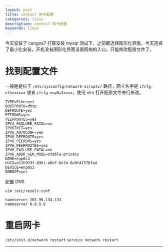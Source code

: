 ```yaml
---
layout: post
title: centos7 网卡配置
categories: linux
description: centos7 网卡配置
keywords: linux
---
```


今天安装了 cengos7 打算安装 mysql 测试下，之前都选择图形化界面，今天选择了最小化安装，开机没有图形化界面设置网络的入口，只能修改配置文件了。

# 找到配置文件

一般是是位于 `/etc/sysconfig/network-scripts/` 路径，网卡名字是 `ifcfg-ethxxxxxx` 或者 `ifcfg-enp0s3xxxx`，使用 vim 打开配置文件进行修改。

```
TYPE=Ethernet
BOOTPROTO=dhcp
DEFROUTE=yes
PEERDNS=yes
PEERROUTES=yes
IPV4_FAILURE_FATAL=no
IPV6INIT=yes
IPV6_AUTOCONF=yes
IPV6_DEFROUTE=yes
IPV6_PEERDNS=yes
IPV6_PEERROUTES=yes
IPV6_FAILURE_FATAL=no
IPV6_ADDR_GEN_MODE=stable-privacy
NAME=enp0s3
UUID=a51b993f-89b1-40ef-be1b-0e0f41576fad
DEVICE=enp0s3
ONBOOT=yes
```

配置 DNS

`vim /etc/resolv.conf `

```
nameserver 202.96.134.133
nameserver 8.8.8.8
```

# 重启网卡

`/etc/init.d/network restart`
`service network restart`

------
